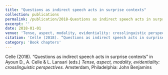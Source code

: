 ```yaml
---
title: "Questions as indirect speech acts in surprise contexts"
collection: publications
permalink: /publication/2018-Questions as indirect speech acts in surprise contexts
excerpt: ''
date: 2018-01-01
venue: 'Tense, aspect, modality, evidentiality: crosslinguistic perspectives'
citation: 'Celle (2018). “Questions as indirect speech acts in surprise contexts” in Ayoun D., A. Celle &amp; L. Lansari (eds.) <i>Tense, aspect, modality, evidentiality: crosslinguistic perspectives.</i> Amsterdam, Philadelphia: John Benjamins'
category: 'Book chapters'
---
```

Celle (2018). “Questions as indirect speech acts in surprise contexts” in Ayoun D., A. Celle & L. Lansari (eds.) <i>Tense, aspect, modality, evidentiality: crosslinguistic perspectives.</i> Amsterdam, Philadelphia: John Benjamins